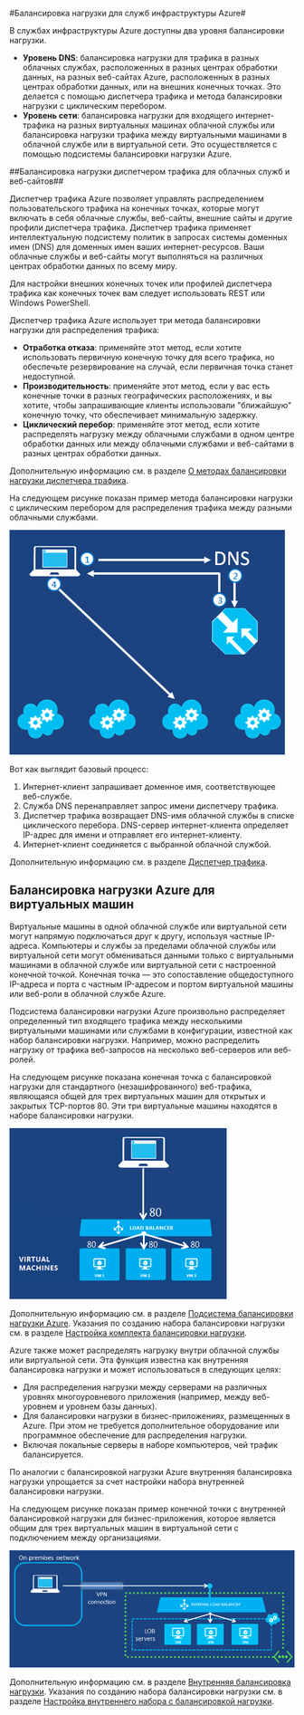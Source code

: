 
#Балансировка нагрузки для служб инфраструктуры Azure#

В службах инфраструктуры Azure доступны два уровня балансировки нагрузки.

- **Уровень DNS**: балансировка нагрузки для трафика в разных облачных службах, расположенных в разных центрах обработки данных, на разных веб-сайтах Azure, расположенных в разных центрах обработки данных, или на внешних конечных точках. Это делается с помощью диспетчера трафика и метода балансировки нагрузки с циклическим перебором.
- **Уровень сети**: балансировка нагрузки для входящего интернет-трафика на разных виртуальных машинах облачной службы или балансировка нагрузки трафика между виртуальными машинами в облачной службе или в виртуальной сети. Это осуществляется с помощью подсистемы балансировки нагрузки Azure.

##Балансировка нагрузки диспетчером трафика для облачных служб и веб-сайтов##

Диспетчер трафика Azure позволяет управлять распределением пользовательского трафика на конечных точках, которые могут включать в себя облачные службы, веб-сайты, внешние сайты и другие профили диспетчера трафика. Диспетчер трафика применяет интеллектуальную подсистему политик в запросах системы доменных имен (DNS) для доменных имен ваших интернет-ресурсов. Ваши облачные службы и веб-сайты могут выполняться на различных центрах обработки данных по всему миру.

Для настройки внешних конечных точек или профилей диспетчера трафика как конечных точек вам следует использовать REST или Windows PowerShell.

Диспетчер трафика Azure использует три метода балансировки нагрузки для распределения трафика:

- **Отработка отказа**: применяйте этот метод, если хотите использовать первичную конечную точку для всего трафика, но обеспечьте резервирование на случай, если первичная точка станет недоступной.
- **Производительность**: применяйте этот метод, если у вас есть конечные точки в разных географических расположениях, и вы хотите, чтобы запрашивающие клиенты использовали "ближайшую" конечную точку, что обеспечивает минимальную задержку.
- **Циклический перебор**: применяйте этот метод, если хотите распределять нагрузку между облачными службами в одном центре обработки данных или между облачными службами и веб-сайтами в разных центрах обработки данных.

Дополнительную информацию см. в разделе [О методах балансировки нагрузки диспетчера трафика](http://msdn.microsoft.com/library/azure/dn339010.aspx).

На следующем рисунке показан пример метода балансировки нагрузки с циклическим перебором для распределения трафика между разными облачными службами.

![loadbalancing](./media/load-balancing-vms/TMSummary.png)

Вот как выглядит базовый процесс:

1.	Интернет-клиент запрашивает доменное имя, соответствующее веб-службе.
2.	Служба DNS перенаправляет запрос имени диспетчеру трафика.
3.	Диспетчер трафика возвращает DNS-имя облачной службы в списке циклического перебора. DNS-сервер интернет-клиента определяет IP-адрес для имени и отправляет его интернет-клиенту.
4.	Интернет-клиент соединяется с выбранной облачной службой.

Дополнительную информацию см. в разделе [Диспетчер трафика](http://msdn.microsoft.com/library/azure/hh745750.aspx).

## Балансировка нагрузки Azure для виртуальных машин ##

Виртуальные машины в одной облачной службе или виртуальной сети могут напрямую подключаться друг к другу, используя частные IP-адреса. Компьютеры и службы за пределами облачной службы или виртуальной сети могут обмениваться данными только с виртуальными машинами в облачной службе или виртуальной сети с настроенной конечной точкой. Конечная точка — это сопоставление общедоступного IP-адреса и порта с частным IP-адресом и портом виртуальной машины или веб-роли в облачной службе Azure.

Подсистема балансировки нагрузки Azure произвольно распределяет определенный тип входящего трафика между несколькими виртуальными машинами или службами в конфигурации, известной как набор балансировки нагрузки. Например, можно распределить нагрузку от трафика веб-запросов на несколько веб-серверов или веб-ролей.

На следующем рисунке показана конечная точка с балансировкой нагрузки для стандартного (незашифрованного) веб-трафика, являющаяся общей для трех виртуальных машин для открытых и закрытых TCP-портов 80. Эти три виртуальные машины находятся в наборе балансировки нагрузки.

![loadbalancing](./media/load-balancing-vms/LoadBalancing.png)

Дополнительную информацию см. в разделе [Подсистема балансировки нагрузки Azure](http://msdn.microsoft.com/library/azure/dn655058.aspx). Указания по созданию набора балансировки нагрузки см. в разделе [Настройка комплекта балансировки нагрузки](http://msdn.microsoft.com/library/azure/dn655055.aspx).

Azure также может распределять нагрузку внутри облачной службы или виртуальной сети. Эта функция известна как внутренняя балансировка нагрузки и может использоваться в следующих целях:

- Для распределения нагрузки между серверами на различных уровнях многоуровневого приложения (например, между веб-уровнем и уровнем базы данных).
- Для балансировки нагрузки в бизнес-приложениях, размещенных в Azure. При этом не требуется дополнительное оборудование или программное обеспечение для распределения нагрузки. 
- Включая локальные серверы в наборе компьютеров, чей трафик балансируется.

По аналогии с балансировкой нагрузки Azure внутренняя балансировка нагрузки упрощается за счет настройки набора внутренней балансировки нагрузки.

На следующем рисунке показан пример конечной точки с внутренней балансировкой нагрузки для бизнес-приложения, которое является общим для трех виртуальных машин в виртуальной сети с подключением между организациями.

![loadbalancing](./media/load-balancing-vms/LOBServers.png)

Дополнительную информацию см. в разделе [Внутренняя балансировка нагрузки](http://msdn.microsoft.com/library/azure/dn690121.aspx). Указания по созданию набора балансировки нагрузки см. в разделе [Настройка внутреннего набора с балансировкой нагрузки](http://msdn.microsoft.com/library/azure/dn690125.aspx).

<!-- LINKS -->

<!---HONumber=July15_HO4-->